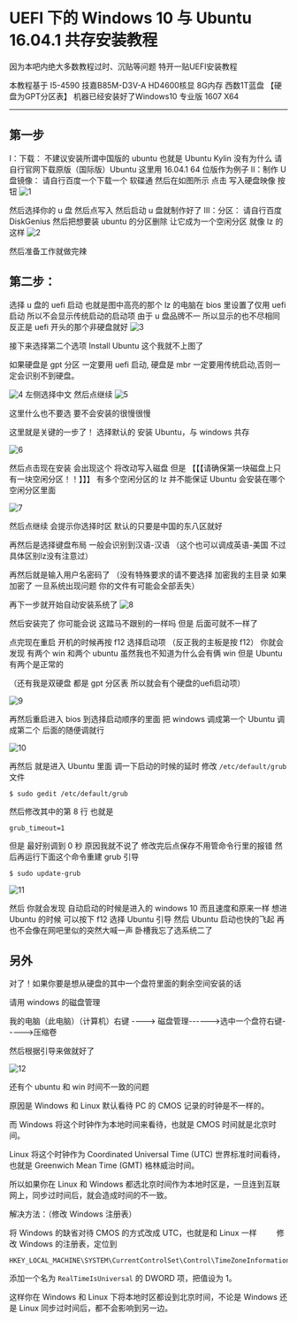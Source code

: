# UEFI 下的 Windows 10 与 Ubuntu 16.04.1 共存安装教程

因为本吧内绝大多数教程过时、沉贴等问题
特开一贴UEFI安装教程

本教程基于
I5-4590
技嘉B85M-D3V-A
HD4600核显
8G内存
西数1T蓝盘 【硬盘为GPT分区表】
机器已经安装好了Windows10 专业版 1607 X64

---

## 第一步
Ⅰ：下载：
不建议安装所谓中国版的 ubuntu 也就是 Ubuntu Kylin
没有为什么
请自行官网下载原版（国际版）Ubuntu
这里用 16.04.1 64 位版作为例子
Ⅱ：制作 U 盘镜像：
请自行百度一个下载一个 软碟通
然后在如图所示 点击 写入硬盘映像 按钮
![1](https://raw.githubusercontent.com/UbuntuBar/userguide/master/image/UEFI下Win10-Ubuntu双系统共存教程/1.jpg)

然后选择你的 u 盘 然后点写入
然后启动 u 盘就制作好了
Ⅲ：分区：
请自行百度 DiskGenius
然后把想要装 ubuntu 的分区删除 让它成为一个空闲分区 就像 lz 的这样
![2](https://raw.githubusercontent.com/UbuntuBar/userguide/master/image/UEFI下Win10-Ubuntu双系统共存教程/2.jpg)

然后准备工作就做完辣

## 第二步：
选择 u 盘的 uefi 启动 也就是图中高亮的那个
lz 的电脑在 bios 里设置了仅用 uefi 启动 所以不会显示传统启动的启动项
由于 u 盘品牌不一 所以显示的也不尽相同 反正是 uefi 开头的那个非硬盘就好
![3](https://raw.githubusercontent.com/UbuntuBar/userguide/master/image/UEFI下Win10-Ubuntu双系统共存教程/3.jpg)

接下来选择第二个选项
Install Ubuntu
这个我就不上图了

如果硬盘是 gpt 分区 一定要用 uefi 启动, 硬盘是 mbr 一定要用传统启动,否则一定会识别不到硬盘。

![4](https://raw.githubusercontent.com/UbuntuBar/userguide/master/image/UEFI下Win10-Ubuntu双系统共存教程/4.jpg)
左侧选择中文
然后点继续
![5](https://raw.githubusercontent.com/UbuntuBar/userguide/master/image/UEFI下Win10-Ubuntu双系统共存教程/5.jpg)

这里什么也不要选 要不会安装的很慢很慢

这里就是关键的一步了！
选择默认的 安装 Ubuntu，与 windows 共存

![6](https://raw.githubusercontent.com/UbuntuBar/userguide/master/image/UEFI下Win10-Ubuntu双系统共存教程/6.jpg)

然后点击现在安装 会出现这个 将改动写入磁盘 但是
【【【请确保第一块磁盘上只有一块空闲分区！！】】】
有多个空闲分区的 lz 并不能保证 Ubuntu 会安装在哪个空闲分区里面

![7](https://raw.githubusercontent.com/UbuntuBar/userguide/master/image/UEFI下Win10-Ubuntu双系统共存教程/7.jpg)

然后点继续
会提示你选择时区
默认的只要是中国的东八区就好

再然后是选择键盘布局
一般会识别到汉语-汉语
（这个也可以调成英语-美国 不过具体区别lz没有注意过）

再然后就是输入用户名密码了
（没有特殊要求的请不要选择 加密我的主目录 如果加密了 一旦系统出现问题 你的文件有可能会全部丢失）

再下一步就开始自动安装系统了
![8](https://raw.githubusercontent.com/UbuntuBar/userguide/master/image/UEFI下Win10-Ubuntu双系统共存教程/8.jpg)

然后安装完了
你可能会说
这踏马不跟别的一样吗
但是
后面可就不一样了

点完现在重启
开机的时候再按 f12 选择启动项
（反正我的主板是按 f12）
你就会发现
有两个 win 和两个 ubuntu
虽然我也不知道为什么会有俩 win 但是 Ubuntu 有两个是正常的

（还有我是双硬盘 都是 gpt 分区表 所以就会有个硬盘的uefi启动项）

![9](https://raw.githubusercontent.com/UbuntuBar/userguide/master/image/UEFI下Win10-Ubuntu双系统共存教程/9.jpg)

再然后重启进入 bios
到选择启动顺序的里面
把 windows 调成第一个
Ubuntu 调成第二个
后面的随便调就行

![10](https://raw.githubusercontent.com/UbuntuBar/userguide/master/image/UEFI下Win10-Ubuntu双系统共存教程/10.jpg)

再然后 就是进入 Ubuntu 里面 调一下启动的时候的延时
修改 `/etc/default/grub` 文件
```
$ sudo gedit /etc/default/grub
```
然后修改其中的第 8 行 也就是
```
grub_timeout=1
```
但是 最好别调到 0 秒 原因我就不说了
修改完后点保存不用管命令行里的报错
然后再运行下面这个命令重建 grub 引导
```
$ sudo update-grub
```
![11](https://raw.githubusercontent.com/UbuntuBar/userguide/master/image/UEFI下Win10-Ubuntu双系统共存教程/11.jpg)

然后 你就会发现
自动启动的时候是进入的 windows 10
而且速度和原来一样
想进 Ubuntu 的时候 可以按下 f12 选择 Ubuntu 引导
然后 Ubuntu 启动也快的飞起
再也不会像在网吧里似的突然大喊一声
卧槽我忘了选系统二了

## 另外
对了！如果你要是想从硬盘的其中一个盘符里面的剩余空间安装的话

请用 windows 的磁盘管理

我的电脑（此电脑）（计算机）右键 ----> 磁盘管理------>选中一个盘符右键----->压缩卷

然后根据引导来做就好了

![12](https://raw.githubusercontent.com/UbuntuBar/userguide/master/image/UEFI下Win10-Ubuntu双系统共存教程/12.jpg)

还有个 ubuntu 和 win 时间不一致的问题

原因是 Windows 和 Linux 默认看待 PC 的 CMOS 记录的时钟是不一样的。

而 Windows 将这个时钟作为本地时间来看待，也就是 CMOS 时间就是北京时间。

Linux 将这个时钟作为 Coordinated Universal Time (UTC) 世界标准时间看待，也就是 Greenwich Mean Time (GMT) 格林威治时间。

所以如果你在 Linux 和 Windows 都选北京时间作为本地时区是，一旦连到互联网上，同步过时间后，就会造成时间的不一致。


解决方法：（修改 Windows 注册表）

将 Windows 的缺省对待 CMOS 的方式改成 UTC，也就是和 Linux 一样
　　
修改 Windows 的注册表，定位到
```
HKEY_LOCAL_MACHINE\SYSTEM\CurrentControlSet\Control\TimeZoneInformation\
```
添加一个名为 `RealTimeIsUniversal` 的 DWORD 项，把值设为 1。

这样你在 Windows 和 Linux 下将本地时区都设到北京时间，不论是 Windows 还是 Linux 同步过时间后，都不会影响到另一边。
